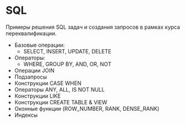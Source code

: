 # SQL
Примеры решения SQL задач и создания запросов в рамках курса переквалификации.  

- Базовые операции:
  - SELECT, INSERT, UPDATE, DELETE
- Операторы: 
  - WHERE, GROUP BY, AND, OR, NOT  
- Операции JOIN  
- Подзапросы  
- Конструкции CASE WHEN  
- Операторы ANY, ALL, IS NOT NULL  
- Конструкции LIKE  
- Конструкции CREATE TABLE & VIEW  
- Оконные функции (ROW_NUMBER, RANK, DENSE_RANK)  
- Индексы  
